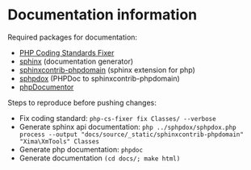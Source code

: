 # Documentation information

Required packages for documentation:
- [PHP Coding Standards Fixer](http://cs.sensiolabs.org/)
- [sphinx](http://sphinx-doc.org/) (documentation generator)
- [sphinxcontrib-phpdomain](http://pythonhosted.org/sphinxcontrib-phpdomain/) (sphinx extension for php)
- [sphpdox](https://github.com/EdRush/sphpdox) (PHPDoc to sphinxcontrib-phpdomain)
- [phpDocumentor](http://www.phpdoc.org/)

Steps to reproduce before pushing changes:
- Fix coding standard: `php-cs-fixer fix Classes/ --verbose`
- Generate sphinx api documentation: `php ../sphpdox/sphpdox.php process --output "docs/source/_static/sphinxcontrib-phpdomain" "Xima\XmTools" Classes`
- Generate php documentation: `phpdoc`
- Generate documentation `(cd docs/; make html)`
